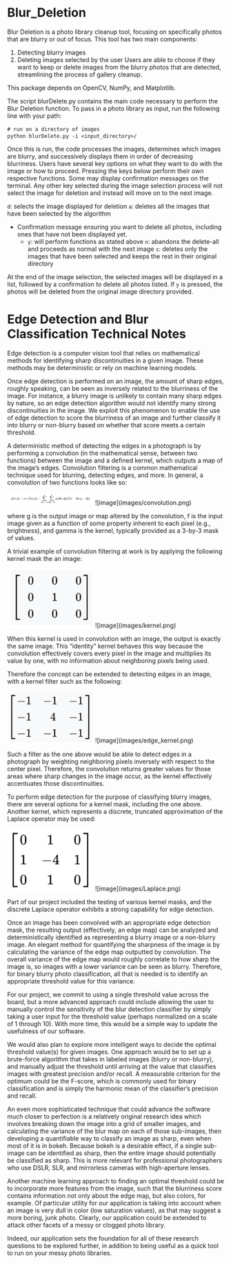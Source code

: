 # Blur_Deletion
Blur Deletion is a photo library cleanup tool, focusing on specifically photos that are blurry or out of focus. This tool has two main components:
1. Detecting blurry images
2. Deleting images selected by the user
Users are able to choose if they want to keep or delete images from the blurry photos that are detected, streamlining the process of gallery cleanup. 

This package depends on OpenCV, NumPy, and Matplotlib.

The script blurDelete.py contains the main code necessary to perform the Blur Deletion function. To pass in a photo library as input, run the following line with your path:
```
# run on a directory of images
python blurDelete.py -i <input_directory>/
```
Once this is run, the code processes the images, determines which images are blurry, and successively displays them in order of decreasing blurriness. Users have several key options on what they want to do with the image or how to proceed. Pressing the keys below perform their own respective functions. Some may display confirmation messages on the terminal. Any other key selected during the image selection process will not select the image for deletion and instead will move on to the next image.

`d`: selects the image displayed for deletion
`a`: deletes all the images that have been selected by the algorithm
  * Confirmation message ensuring you want to delete all photos, including ones that have not been displayed yet.
    * `y`: will perform functions as stated above
`n`: abandons the delete-all and proceeds as normal with the next image
`s`: deletes only the images that have been selected and keeps the rest in their original directory

At the end of the image selection, the selected images will be displayed in a list, followed by a confirmation to delete all photos listed. If `y` is pressed, the photos will be deleted from the original image directory provided.

# Edge Detection and Blur Classification Technical Notes

Edge detection is a computer vision tool that relies on mathematical methods for identifying sharp discontinuities in a given image. These methods may be deterministic or rely on machine learning models.

Once edge detection is performed on an image, the amount of sharp edges, roughly speaking, can be seen as inversely related to the blurriness of the image. For instance, a blurry image is unlikely to contain many sharp edges by nature, so an edge detection algorithm would not identify many strong discontinuities in the image. We exploit this phenomenon to enable the use of edge detection to score the blurriness of an image and further classify it into blurry or non-blurry based on whether that score meets a certain threshold.

A deterministic method of detecting the edges in a photograph is by performing a convolution (in the mathematical sense, between two functions) between the image and a defined kernel, which outputs a map of the image’s edges. Convolution filtering is a common mathematical technique used for blurring, detecting edges, and more. In general, a convolution of two functions looks like so:

<img src="images/convolution.png" alt="image" width="200"/>
![image](images/convolution.png)

where g is the output image or map altered by the convolution, f is the input image given as a function of some property inherent to each pixel (e.g., brightness), and gamma is the kernel, typically provided as a 3-by-3 mask of values.

A trivial example of convolution filtering at work is by applying the following kernel mask the an image:

<img src="images/kernel.png" alt="image" width="200"/>
![image](images/kernel.png)

When this kernel is used in convolution with an image, the output is exactly the same image. This “identity” kernel behaves this way because the convolution effectively covers every pixel in the image and multiplies its value by one, with no information about neighboring pixels being used.

Therefore the concept can be extended to detecting edges in an image, with a kernel filter such as the following: 

<img src="images/edge_kernel.png" alt="image" width="200"/>
![image](images/edge_kernel.png)

Such a filter as the one above would be able to detect edges in a photograph by weighting neighboring pixels inversely with respect to the center pixel. Therefore, the convolution returns greater values for those areas where sharp changes in the image occur, as the kernel effectively accentuates those discontinuities. 

To perform edge detection for the purpose of classifying blurry images, there are several options for a kernel mask, including the one above. Another kernel, which represents a discrete, truncated approximation of the Laplace operator may be used:

<img src="images/Laplace.png" alt="image" width="200"/>
![image](images/Laplace.png)

Part of our project included the testing of various kernel masks, and the discrete Laplace operator exhibits a strong capability for edge detection.

Once an image has been convolved with an appropriate edge detection mask, the resulting output (effectively, an edge map) can be analyzed and deterministically identified as representing a blurry image or a non-blurry image. An elegant method for quantifying the sharpness of the image is by calculating the variance of the edge map outputted by convolution. The overall variance of the edge map would roughly correlate to how sharp the image is, so images with a lower variance can be seen as blurry. Therefore, for binary blurry photo classification, all that is needed is to identify an appropriate threshold value for this variance.

For our project, we commit to using a single threshold value across the board, but a more advanced approach could include allowing the user to manually control the sensitivity of the blur detection classifier by simply taking a user input for the threshold value (perhaps normalized on a scale of 1 through 10). With more time, this would be a simple way to update the usefulness of our software.

We would also plan to explore more intelligent ways to decide the optimal threshold value(s) for given images. One approach would be to set up a brute-force algorithm that takes in labeled images (blurry or non-blurry), and manually adjust the threshold until arriving at the value that classifies images with greatest precision and/or recall. A measurable criterion for the optimum could be the F-score, which is commonly used for binary classification and is simply the harmonic mean of the classifier’s precision and recall.

An even more sophisticated technique that could advance the software much closer to perfection is a relatively original research idea which involves breaking down the image into a grid of smaller images, and calculating the variance of the blur map on each of those sub-images, then developing a quantifiable way to classify an image as sharp, even when most of it is in bokeh. Because bokeh is a desirable effect, if a single sub-image can be identified as sharp, then the entire image should potentially be classified as sharp. This is more relevant for professional photographers who use DSLR, SLR, and mirrorless cameras with high-aperture lenses.

Another machine learning approach to finding an optimal threshold could be to incorporate more features from the image, such that the blurriness score contains information not only about the edge map, but also colors, for example. Of particular utility for our application is taking into account when an image is very dull in color (low saturation values), as that may suggest a more boring, junk photo. Clearly, our application could be extended to attack other facets of a messy or clogged photo library.

Indeed, our application sets the foundation for all of these research questions to be explored further, in addition to being useful as a quick tool to run on your messy photo libraries.

